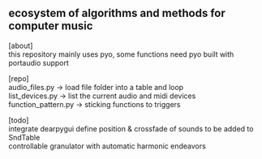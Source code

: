 ## ecosystem of algorithms and methods for computer music

[about] <br>
this repository mainly uses pyo, some functions need pyo built with portaudio support

[repo] <br>
audio_files.py -> load file folder into a table and loop <br>
list_devices.py -> list the current audio and midi devices <br>
function_pattern.py -> sticking functions to triggers <br>

[todo] <br>
integrate dearpygui
define position & crossfade of sounds to be added to SndTable <br>
controllable granulator with automatic harmonic endeavors


